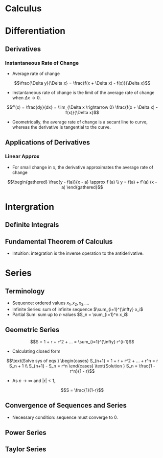 Calculus
========
# Differentiation
## Derivatives
### Instantaneous Rate of Change
* Average rate of change
```math
\frac{\Delta y}{\Delta x} = \frac{f(x + \Delta x) - f(x)}{\Delta x}
```
* Instantaneous rate of change is the limit of the average rate of change when $\Delta x \rightarrow 0$.
```math
f'(x) = \frac{dy}{dx} = \lim_{\Delta x \rightarrow 0} \frac{f(x + \Delta x) - f(x)}{\Delta x}
```
* Geometrically, the average rate of change is a secant line to curve, whereas the derivative is tangential to the curve. 

## Applications of Derivatives
### Linear Approx
* For small change in $x$, the derivative approximates the average rate of change
```math
\begin{gathered}
\frac{y - f(a)}{x - a} \approx f'(a) \\
y = f(a) + f'(a) (x - a)
\end{gathered}
```

# Intergration
## Definite Integrals
## Fundamental Theorem of Calculus
* Intuition: integration is the inverse operation to the antiderivative.

# Series
## Terminology
* Sequence: ordered values $x_1, x_2, x_3, ...$
* Infinite Series: sum of infinite sequence $\sum_{i=1}^{\infty} x_i$
* Partial Sum: sum up to $n$ values $S_n = \sum_{i=1}^n x_i$

## Geometric Series
```math
S = 1 + r + r^2 + ... = \sum_{i=1}^{\infty} r^{i-1}
```
* Calculating closed form
```math
\text{Solve sys of eqs }
\begin{cases}
S_{n+1} = 1 + r + r^2 + ... + r^n = r S_n + 1  \\
S_{n+1} - S_n = r^n
\end{cases}

\text{Solution } S_n = \frac{1 - r^n}{1 - r}
```
* As $n \rightarrow \infty$ and $|r| < 1$,
```math
S = \frac{1}{1-r}
```

## Convergence of Sequences and Series
* Necessary condition: sequence must converge to $0$. 

## Power Series

## Taylor Series



